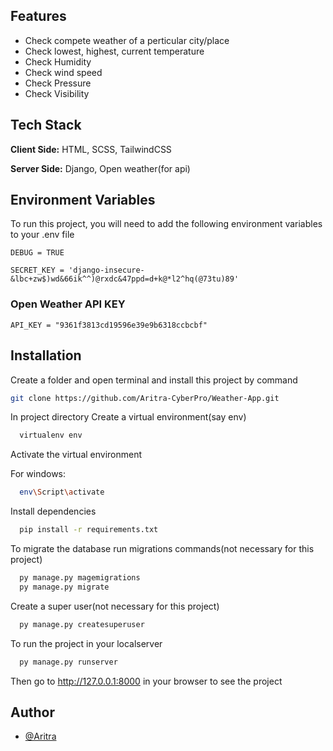 
## Features

- Check compete weather of a perticular city/place
- Check lowest, highest, current temperature
- Check Humidity
- Check wind speed
- Check Pressure
- Check Visibility
## Tech Stack

**Client Side:** HTML, SCSS, TailwindCSS

**Server Side:** Django, Open weather(for api)


## Environment Variables

To run this project, you will need to add the following environment variables to your .env file

`DEBUG = TRUE`

`SECRET_KEY = 'django-insecure-&lbc+zw$)wd&66ik^^)@rxdc&47ppd=d+k@*l2^hq(@73tu)89'`

### Open Weather API KEY
`API_KEY = "9361f3813cd19596e39e9b6318ccbcbf"`

## Installation

Create a folder and open terminal and install this project by
command 
```bash
git clone https://github.com/Aritra-CyberPro/Weather-App.git

```
In project directory Create a virtual environment(say env)

```bash
  virtualenv env

```
Activate the virtual environment

For windows:
```bash
  env\Script\activate

```
Install dependencies
```bash
  pip install -r requirements.txt

```
To migrate the database run migrations commands(not necessary for this project)
```bash
  py manage.py magemigrations
  py manage.py migrate

```

Create a super user(not necessary for this project)
```bash
  py manage.py createsuperuser

```

To run the project in your localserver
```bash
  py manage.py runserver

```
Then go to http://127.0.0.1:8000 in your browser to see the project

## Author

- [@Aritra](https://github.com/Aritra-CyberPro)

